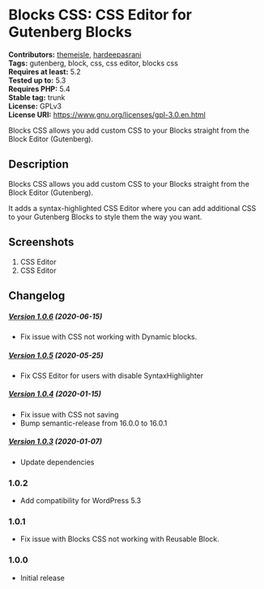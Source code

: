 # Blocks CSS: CSS Editor for Gutenberg Blocks #
**Contributors:** [themeisle](https://profiles.wordpress.org/themeisle), [hardeepasrani](https://profiles.wordpress.org/hardeepasrani)  
**Tags:** gutenberg, block, css, css editor, blocks css  
**Requires at least:** 5.2      
**Tested up to:** 5.3  
**Requires PHP:** 5.4    
**Stable tag:** trunk  
**License:** GPLv3    
**License URI:** https://www.gnu.org/licenses/gpl-3.0.en.html    

Blocks CSS allows you add custom CSS to your Blocks straight from the Block Editor (Gutenberg).

## Description ##

Blocks CSS allows you add custom CSS to your Blocks straight from the Block Editor (Gutenberg).

It adds a syntax-highlighted CSS Editor where you can add additional CSS to your Gutenberg Blocks to style them the way you want.

## Screenshots ##

1. CSS Editor
2. CSS Editor

## Changelog ##

##### [Version 1.0.6](https://github.com/Codeinwp/blocks-css/compare/v1.0.5...v1.0.6) (2020-06-15)

- Fix issue with CSS not working with Dynamic blocks.




##### [Version 1.0.5](https://github.com/Codeinwp/blocks-css/compare/v1.0.4...v1.0.5) (2020-05-25)

- Fix CSS Editor for users with disable SyntaxHighlighter




##### [Version 1.0.4](https://github.com/Codeinwp/blocks-css/compare/v1.0.3...v1.0.4) (2020-01-15)

- Fix issue with CSS not saving
- Bump semantic-release from 16.0.0 to 16.0.1




##### [Version 1.0.3](https://github.com/Codeinwp/blocks-css/compare/v1.0.2...v1.0.3) (2020-01-07)

* Update dependencies

### 1.0.2 ###

* Add compatibility for WordPress 5.3

### 1.0.1 ###

* Fix issue with Blocks CSS not working with Reusable Block.

### 1.0.0 ###

* Initial release
